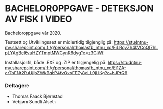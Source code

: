# BACHELOROPPGAVE - DETEKSJON AV FISK I VIDEO #

Bacheloroppgave vår 2020. 

Testsett og Utviklingssett er midlertidig tilgjenglig på:
https://studntnu-my.sharepoint.com/:f:/g/personal/thomasfb_ntnu_no/EiLRoyZh4kVCoQI7hLpLYAgBcI6vuHZYTmptMWCynR6dyg?e=z3GlWf

Installasjonfil, både .EXE og .ZIP er tilgjengelig på:
https://studntnu-my.sharepoint.com/:f:/g/personal/thomasfb_ntnu_no/Ei1ZA-er7nFNt2RuUjjbZWkBqbP4fvOxoFEZy8eLL9jHKg?e=hJPtQ8


### Deltagere ###

* Thomas Faack Bjørnstad
* Vebjørn Sundli Alseth
